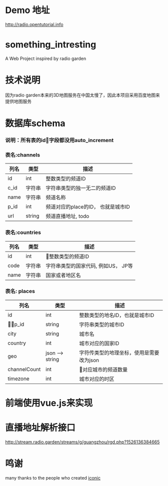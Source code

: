 # Demo 地址
http://radio.opentutorial.info

# something_intresting
A Web Project inspired by radio garden

# 技术说明
因为radio garden本来的3D地图服务在中国太慢了，因此本项目采用百度地图来提供地图服务

# 数据库schema
### 说明：所有表的id字段都没用auto_increment

### 表名:channels
| 列名	| 类型	| 描述	|
| ----- | ----- | ----- |
| id | int | 整数类型的频道ID |
| c_id | 字符串 | 字符串类型的独一无二的频道ID |
| name | 字符串 | 频道名称 |
| p_id | int | 频道对应的place的ID， 也就是城市ID |
| url | string | 频道直播地址, todo |

### 表名:countries
| 列名 | 类型 | 描述 |
| ----- | ----- | ----- |
| id | int | 整数类型的频道ID |
| code | 字符串 | 字符串类型的国家代码, 例如US， JP等 |
| name | 字符串 | 国家或者地区名 |

### 表名: places
| 列名 | 类型 | 描述 |
| ----- | ----- | ----- |
| id | int | 整数类型的地名ID，也就是城市ID |
| p_id | string | 字符串类型的城市ID |
| city | string | 城市名 |
| country | int | 城市对应的国家ID |
| geo | json --> string | 字符传类型的地理坐标，使用是需要改为json |
| channelCount | int | 对应城市的频道数量 |
| timezone | int | 城市对应的时区 |

# 前端使用vue.js来实现

# 直播地址解析接口
 http://stream.radio.garden/streams/g/guangzhou/rgd.php?1526136384665


# 鸣谢

many thanks to the people who created  [iconic](https://github.com/iconic)
